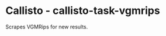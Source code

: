 Callisto - callisto-task-vgmrips
================================

Scrapes VGMRips for new results.
